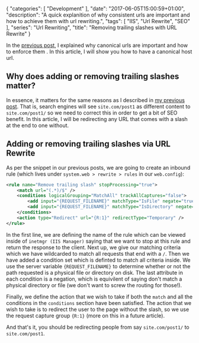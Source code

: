 {
   "categories": [ "Development" ],
   "date": "2017-06-05T15:00:59+01:00",
   "description": "A quick explanition of why consistent urls are important and how to achieve them with url rewriting.",
   "tags": [ "IIS", "Url Rewrite", "SEO" ],
   "series": "Url Rewriting",
   "title": "Removing trailing slashes with URL Rewrite"
}

In the [previous post](/article/2017/06/canonical-host-urls-with-url-rewrite/), I explained why canonical urls are important and how to enforce them . In this article, I will show you how to have a canonical host url.

<!--more-->

## Why does adding or removing trailing slashes matter?

In essence, it matters for the same reasons as I described in [my previous post](/article/2017/06/canonical-host-urls-with-url-rewrite/). That is, search engines will see `site.com/post1` as different content to `site.com/post1/` so we need to correct this in order to get a bit of SEO benefit. In this article, I will be redirecting any URL that comes with a slash at the end to one without.

## Adding or removing trailing slashes via URL Rewrite

As per the snippet in our previous posts, we are going to create an inbound rule (which lives under `system.web > rewrite > rules` in our `web.config`):

```xml
<rule name="Remove trailing slash" stopProcessing="true">
    <match url="(.*)/$" />
    <conditions logicalGrouping="MatchAll" trackAllCaptures="false">
        <add input="{REQUEST_FILENAME}" matchType="IsFile" negate="true" />
        <add input="{REQUEST_FILENAME}" matchType="IsDirectory" negate="true" />
    </conditions>
    <action type="Redirect" url="{R:1}" redirectType="Temporary" />
</rule>
```

In the first line, we are defining the name of the rule which can be viewed inside of `inetmgr (IIS Manager)` saying that we want to stop at this rule and return the response to the client. Next up, we give our matching criteria which we have wildcarded to match all requests that end with a `/`. Then we have added a condition set which is definted to match all criteria inside. We use the server variable `{REQUEST_FILENAME}` to determine whether or not the path requested is a physical file or directory on disk. The last attribute in each condition is a negation, which is equivilent of saying don't match a physical directory or file (we don't want to screw the routing for those!).

Finally, we define the action that we wish to take if both the `match` and all the conditions in the `conditions` section have been satisfied. The action that we wish to take is to redirect the user to the page without the slash, so we use the request capture group `{R:1}` (more on this in a future article).

And that's it, you should be redirecting people from say `site.com/post1/` to `site.com/post1`.